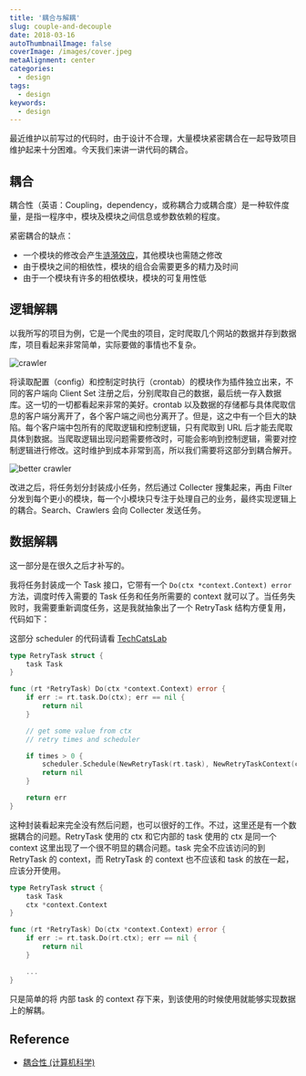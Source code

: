 ```yaml
---
title: '耦合与解耦'
slug: couple-and-decouple
date: 2018-03-16
autoThumbnailImage: false
coverImage: /images/cover.jpeg
metaAlignment: center
categories:
  - design
tags:
  - design
keywords:
  - design
---
```


最近维护以前写过的代码时，由于设计不合理，大量模块紧密耦合在一起导致项目维护起来十分困难。今天我们来讲一讲代码的耦合。

<!--more-->

## 耦合

耦合性（英语：Coupling，dependency，或称耦合力或耦合度）是一种软件度量，是指一程序中，模块及模块之间信息或参数依赖的程度。

紧密耦合的缺点：

- 一个模块的修改会产生[涟漪效应](https://zh.wikipedia.org/wiki/涟漪效应)，其他模块也需随之修改
- 由于模块之间的相依性，模块的组合会需要更多的精力及时间
- 由于一个模块有许多的相依模块，模块的可复用性低

## 逻辑解耦

以我所写的项目为例，它是一个爬虫的项目，定时爬取几个网站的数据并存到数据库，项目看起来非常简单，实际要做的事情也不复杂。

![crawler](/images/2018/03/crawler.svg)

将读取配置（config）和控制定时执行（crontab）的模块作为插件独立出来，不同的客户端向 Client Set 注册之后，分别爬取自己的数据，最后统一存入数据库。这一切的一切都看起来非常的美好。crontab 以及数据的存储都与具体爬取信息的客户端分离开了，各个客户端之间也分离开了。但是，这之中有一个巨大的缺陷。每个客户端中包所有的爬取逻辑和控制逻辑，只有爬取到 URL 后才能去爬取具体到数据。当爬取逻辑出现问题需要修改时，可能会影响到控制逻辑，需要对控制逻辑进行修改。这时维护到成本非常到高，所以我们需要将这部分到耦合解开。

![better crawler](/images/2018/03/better-crawler.svg)

改进之后，将任务划分封装成小任务，然后通过 Collecter 搜集起来，再由 Filter 分发到每个更小的模块，每一个小模块只专注于处理自己的业务，最终实现逻辑上的耦合。Search、Crawlers 会向 Collecter 发送任务。

## 数据解耦

这一部分是在很久之后才补写的。

我将任务封装成一个 Task 接口，它带有一个 `Do(ctx *context.Context) error` 方法，调度时传入需要的 Task 任务和任务所需要的 context 就可以了。当任务失败时，我需要重新调度任务，这是我就抽象出了一个 RetryTask 结构方便复用，代码如下：

这部分 scheduler 的代码请看 [TechCatsLab](https://github.com/TechCatsLab/scheduler)

```go
type RetryTask struct {
    task Task
}

func (rt *RetryTask) Do(ctx *context.Context) error {
    if err := rt.task.Do(ctx); err == nil {
        return nil
    }

    // get some value from ctx
    // retry times and scheduler

    if times > 0 {
        scheduler.Schedule(NewRetryTask(rt.task), NewRetryTaskContext(ctx, times-1))
        return nil
    }

    return err
}
```

这种封装看起来完全没有然后问题，也可以很好的工作。不过，这里还是有一个数据耦合的问题。RetryTask 使用的 ctx 和它内部的 task 使用的 ctx 是同一个 context 这里出现了一个很不明显的耦合问题。task 完全不应该访问的到 RetryTask 的 context，而 RetryTask 的 context 也不应该和 task 的放在一起，应该分开使用。

```go
type RetryTask struct {
    task Task
    ctx *context.Context
}

func (rt *RetryTask) Do(ctx *context.Context) error {
    if err := rt.task.Do(rt.ctx); err == nil {
        return nil
    }

    ...
}
```

只是简单的将 内部 task 的 context 存下来，到该使用的时候使用就能够实现数据上的解耦。

## Reference

- [耦合性 (计算机科学)](<https://zh.wikipedia.org/wiki/耦合性_(計算機科學)>)
